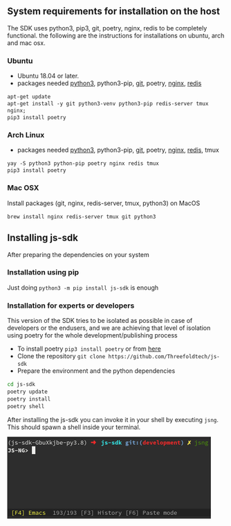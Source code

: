 ## System requirements for installation on the host

The SDK uses python3, pip3, git, poetry, nginx, redis to be completely functional. the following are the instructions for installations on ubuntu, arch and mac osx.


### Ubuntu
- Ubuntu 18.04 or later.
- packages needed [python3](python.org), python3-pip, [git](https://git-scm.com), poetry, [nginx](https://www.nginx.com), [redis](https://redis.io)

 ```
 apt-get update
 apt-get install -y git python3-venv python3-pip redis-server tmux nginx;
 pip3 install poetry
 ```

### Arch Linux
- packages needed [python3](python.org), python3-pip, [git](https://git-scm.com), poetry, [nginx](https://www.nginx.com), [redis](https://redis.io), tmux

```
yay -S python3 python-pip poetry nginx redis tmux
pip3 install poetry
```

### Mac OSX
Install packages (git, nginx, redis-server, tmux, python3) on MacOS
 ```
 brew install nginx redis-server tmux git python3
 ```


## Installing js-sdk

After preparing the dependencies on your system

### Installation using pip

Just doing `python3 -m pip install js-sdk` is enough 

### Installation for experts or developers

This version of the SDK tries to be isolated as possible in case of developers or the endusers, and we are achieving that level of isolation using poetry for the whole development/publishing process

- To install poetry `pip3 install poetry` or from [here](https://python-poetry.org/docs/#installation)
- Clone the repository `git clone https://github.com/Threefoldtech/js-sdk`
- Prepare the environment and the python dependencies

 ```bash
 cd js-sdk
 poetry update
 poetry install
 poetry shell
 ```

After installing the js-sdk you can invoke it in your shell by executing `jsng`. This should spawn a shell inside your terminal.

![](./img/jsng.png)
